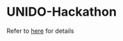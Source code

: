 # UNIDO-Hackathon

Refer to [here](./Neural%20Neatworks%20Comprehensive%20Presentation%20final.pptx) for details
